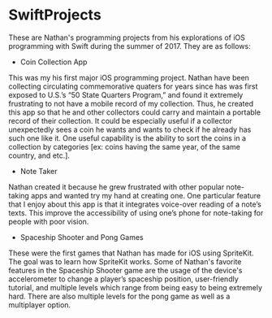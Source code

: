# SwiftProjects
These are Nathan's programming projects from his explorations of iOS programming with Swift during the summer of 2017. They are as follows:

- Coin Collection App

This was my his first major iOS programming project. Nathan have been collecting circulating commemorative quaters for years since has was first exposed to U.S.’s “50 State Quarters Program,” and found it extremely frustrating to not have a mobile record of my collection. Thus, he created this app so that he and other collectors could carry and maintain a portable record of their collection. It could be especially useful if a collector unexpectedly sees a coin he wants and wants to check if he already has such one like it. One useful capability is the ability to sort the coins in a collection by categories [ex: coins having the same year, of the same country, and etc.].

- Note Taker

Nathan created it because he grew frustrated with other popular note-taking apps and wanted try my hand at creating one. One particular feature that I enjoy about this app is that it integrates voice-over reading of a note’s texts. This improve the accessibility of using one’s phone for note-taking for people with poor vision.

- Spaceship Shooter and Pong Games

These were the first games that Nathan has made for iOS using SpriteKit. The goal was to learn how SpriteKit works. Some of Nathan's favorite features in the Spaceship Shooter game are the usage of the device's accelerometer to change a player’s spaceship position, user-friendly tutorial, and multiple levels which range from being easy to being extremely hard. There are also multiple levels for the pong game as well as a multiplayer option.